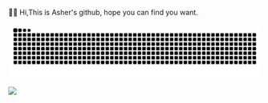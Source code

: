 👏🏼 Hi,This is Asher's github, hope you can find you want.

![](https://raw.githubusercontent.com/MingGH/MingGH/main/assets/github-contribution-grid-snake.svg)



![](https://img.shields.io/badge/Blog-runnable.run-brightgreen)



